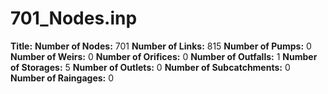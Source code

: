 # 701_Nodes.inp
**Title:** 
**Number of Nodes:** 701
**Number of Links:** 815
**Number of Pumps:** 0
**Number of Weirs:** 0
**Number of Orifices:** 0
**Number of Outfalls:** 1
**Number of Storages:** 5
**Number of Outlets:** 0
**Number of Subcatchments:** 0
**Number of Raingages:** 0
